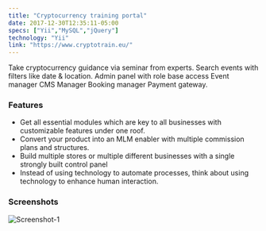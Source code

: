```yaml
---
title: "Cryptocurrency training portal"
date: 2017-12-30T12:35:11-05:00
specs: ["Yii","MySQL","jQuery"]
technology: "Yii"
link: "https://www.cryptotrain.eu/"
---
```


Take cryptocurrency guidance via seminar from experts. Search events with filters like date & location. Admin panel with role base access Event manager CMS Manager Booking manager Payment gateway.

### Features
- Get all essential modules which are key to all businesses with customizable features under one roof.
- Convert your product into an MLM enabler with multiple commission plans and structures.
- Build multiple stores or multiple different businesses with a single strongly built control panel
- Instead of using technology to automate processes, think about using technology to enhance human interaction.

### Screenshots
![Screenshot-1](/portfolio/images/cryptocurrency-training-portal/screenshot-1.png)